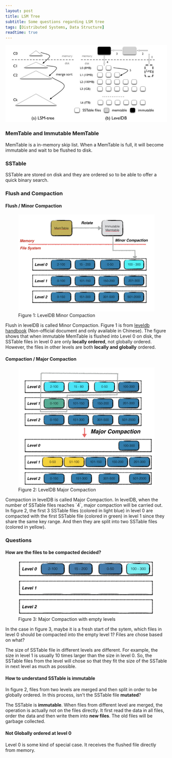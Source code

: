 ```yaml
---
layout: post
title: LSM Tree
subtitle: Some questions regarding LSM tree
tags: [Distributed Systems, Data Structure]
readtime: true
---
```


![overview](../assets/img/LSM-Tree/overview.jpeg)

### MemTable and Immutable MemTable
MemTable is a in-memory skip list. When a MemTable is full, it will become immutable and wait to be flushed to disk. 

### SSTable
SSTable are stored on disk and they are ordered so to be able to offer a quick binary search.

### Flush and Compaction
#### Flush / Minor Compaction
<figure>
  <img
  src="../assets/img/LSM-Tree/minor_compaction.jpeg"
  alt="Minor Compaction">
  <figcaption>Figure 1: LevelDB Minor Compaction</figcaption>
</figure>

Flush in levelDB is called Minor Compaction. Figure 1 is from [leveldb handbook](https://leveldb-handbook.readthedocs.io/zh/latest/) (Non-official document and only available in Chinese). The figure shows that when immutable MemTable is flushed into Level 0 on disk, the SSTable files in level 0 are only **locally ordered**, not globally ordered. However, the files in other levels are both **locally and globally** ordered.

#### Compaction / Major Compaction
<figure>
  <img
  src="../assets/img/LSM-Tree/major_compaction.jpeg"
  alt="Major Compaction">
  <figcaption>Figure 2: LevelDB Major Compaction</figcaption>
</figure>
Compaction in levelDB is called Major Compaction. In levelDB, when the number of SSTable files reaches `4`, major compaction will be carried out. In figure 2, the first 3 SSTable files (colored in light blue) in level 0 are compacted with the first SSTable file (colored in green) in level 1 since they share the same key range. And then they are split into two SSTable files (colored in yellow).

### Questions

#### How are the files to be compacted decided?
 <figure>
  <img
  src="../assets/img/LSM-Tree/empty_levels.png"
  alt="Major Compaction">
  <figcaption>Figure 3: Major Compaction with empty levels</figcaption>
</figure>

In the case in figure 3, maybe it is a fresh start of the sytem, which files in level 0 should be compacted into the empty level 1? Files are chose based on what?

The size of SSTable file in different levels are different. For example, the size in level 1 is usually 10 times larger than the size in level 0. So, the SSTable files from the level will chose so that they fit the size of the SSTable in next level as much as possible.

#### How to understand SSTable is immutable
In figure 2, files from two levels are merged and then split in order to be globally ordered. In this process, isn't the SSTable file **mutated**?

The SSTable is **immutable**. When files from different level are merged, the operation is actually not on the files directly. It first read the data in all files, order the data and then write them into **new files**. The old files will be garbage collected.

#### Not Globally ordered at level 0
Level 0 is some kind of special case. It receives the flushed file directly from memory.